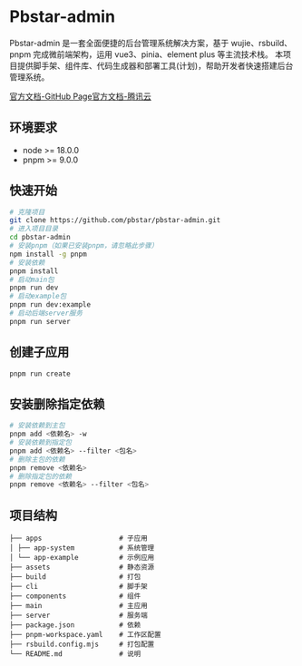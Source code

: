 # Pbstar-admin

Pbstar-admin 是一套全面便捷的后台管理系统解决方案，基于 wujie、rsbuild、pnpm 完成微前端架构，运用 vue3、pinia、element plus 等主流技术栈。
本项目提供脚手架、组件库、代码生成器和部署工具(计划)，帮助开发者快速搭建后台管理系统。

[官方文档-GitHub Page](https://pbstar.github.io/pbstar-admin/)[官方文档-腾讯云](http://152.136.96.92:8799/pbstar-admin/)

## 环境要求

- node >= 18.0.0
- pnpm >= 9.0.0

## 快速开始

```bash
# 克隆项目
git clone https://github.com/pbstar/pbstar-admin.git
# 进入项目目录
cd pbstar-admin
# 安装pnpm（如果已安装pnpm，请忽略此步骤）
npm install -g pnpm
# 安装依赖
pnpm install
# 启动main包
pnpm run dev
# 启动example包
pnpm run dev:example
# 启动后端server服务
pnpm run server
```

## 创建子应用

```bash
pnpm run create
```

## 安装删除指定依赖

```bash
# 安装依赖到主包
pnpm add <依赖名> -w
# 安装依赖到指定包
pnpm add <依赖名> --filter <包名>
# 删除主包的依赖
pnpm remove <依赖名>
# 删除指定包的依赖
pnpm remove <依赖名> --filter <包名>
```

## 项目结构

```
├── apps                   # 子应用
│ ├── app-system           # 系统管理
│ └── app-example          # 示例应用
├── assets                 # 静态资源
├── build                  # 打包
├── cli                    # 脚手架
├── components             # 组件
├── main                   # 主应用
├── server                 # 服务端
├── package.json           # 依赖
├── pnpm-workspace.yaml    # 工作区配置
├── rsbuild.config.mjs     # 打包配置
└── README.md              # 说明
```
